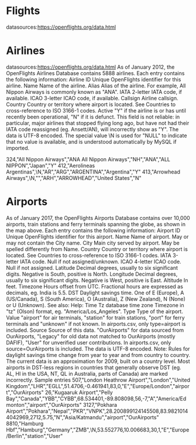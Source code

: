 # Flights
datasources:https://openflights.org/data.html 
# Airlines
datasources:https://openflights.org/data.html
As of January 2012, the OpenFlights Airlines Database contains 5888 airlines. Each entry contains the following information:
Airline ID	Unique OpenFlights identifier for this airline.
Name	Name of the airline.
Alias	Alias of the airline. For example, All Nippon Airways is commonly known as "ANA".
IATA	2-letter IATA code, if available.
ICAO	3-letter ICAO code, if available.
Callsign	Airline callsign.
Country	Country or territory where airport is located. See Countries to cross-reference to ISO 3166-1 codes.
Active	"Y" if the airline is or has until recently been operational, "N" if it is defunct. This field is not reliable: in particular, major airlines that stopped flying long ago, but have not had their IATA code reassigned (eg. Ansett/AN), will incorrectly show as "Y".
The data is UTF-8 encoded. The special value \N is used for "NULL" to indicate that no value is available, and is understood automatically by MySQL if imported.

324,"All Nippon Airways","ANA All Nippon Airways","NH","ANA","ALL NIPPON","Japan","Y"
412,"Aerolineas Argentinas",\N,"AR","ARG","ARGENTINA","Argentina","Y"
413,"Arrowhead Airways",\N,"","ARH","ARROWHEAD","United States","N"

# Airports
As of January 2017, the OpenFlights Airports Database contains over 10,000 airports, train stations and ferry terminals spanning the globe, as shown in the map above. Each entry contains the following information:
Airport ID	Unique OpenFlights identifier for this airport.
Name	Name of airport. May or may not contain the City name.
City	Main city served by airport. May be spelled differently from Name.
Country	Country or territory where airport is located. See Countries to cross-reference to ISO 3166-1 codes.
IATA	3-letter IATA code. Null if not assigned/unknown.
ICAO	4-letter ICAO code.
Null if not assigned.
Latitude	Decimal degrees, usually to six significant digits. Negative is South, positive is North.
Longitude	Decimal degrees, usually to six significant digits. Negative is West, positive is East.
Altitude	In feet.
Timezone	Hours offset from UTC. Fractional hours are expressed as decimals, eg. India is 5.5.
DST	Daylight savings time. One of E (Europe), A (US/Canada), S (South America), O (Australia), Z (New Zealand), N (None) or U (Unknown). See also: Help: Time
Tz database time zone	Timezone in "tz" (Olson) format, eg. "America/Los_Angeles".
Type	Type of the airport. Value "airport" for air terminals, "station" for train stations, "port" for ferry terminals and "unknown" if not known. In airports.csv, only type=airport is included.
Source	Source of this data. "OurAirports" for data sourced from OurAirports, "Legacy" for old data not matched to OurAirports (mostly DAFIF), "User" for unverified user contributions. In airports.csv, only source=OurAirports is included.
The data is UTF-8 encoded.
Note: Rules for daylight savings time change from year to year and from country to country. The current data is an approximation for 2009, built on a country level. Most airports in DST-less regions in countries that generally observe DST (eg. AL, HI in the USA, NT, QL in Australia, parts of Canada) are marked incorrectly.
Sample entries
507,"London Heathrow Airport","London","United Kingdom","LHR","EGLL",51.4706,-0.461941,83,0,"E","Europe/London","airport","OurAirports"
26,"Kugaaruk Airport","Pelly Bay","Canada","YBB","CYBB",68.534401,-89.808098,56,-7,"A","America/Edmonton","airport","OurAirports"
3127,"Pokhara Airport","Pokhara","Nepal","PKR","VNPK",28.200899124145508,83.98210144042969,2712,5.75,"N","Asia/Katmandu","airport","OurAirports"
8810,"Hamburg Hbf","Hamburg","Germany","ZMB",\N,53.552776,10.006683,30,1,"E","Europe/Berlin","station","User"
